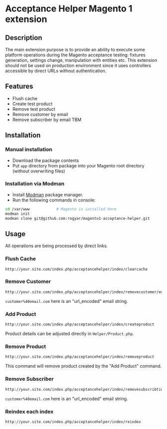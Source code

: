 # Acceptance Helper Magento 1 extension
## Description
The main extension purpose is to provide an ability to execute some platform operations during the Magento acceptance testing: fixtures generation, settings change, manipulation with entities etc. This extension should not be used on production environment since it uses controllers accessible by direct URLs without authentication. 

## Features
- Flush cache
- Create test product
- Remove test product
- Remove customer by email
- Remove subscriber by email
TBM

## Installation
### Manual installation
- Download the package contents 
- Put `app` directory from package into your Magento root directory (without overwriting files)

### Installation via Modman
- Install [Modman](https://github.com/colinmollenhour/modman) package manager.
- Run the following commands in console:
```Bash
cd /var/www            # Magento is installed here
modman init
modman clone git@github.com:rogyar/magento1-acceptance-helper.git
```

## Usage
All operations are being processed by direct links.
### Flush Cache
```
http://your.site.com/index.php/acceptancehelper/index/clearcache
```
### Remove Customer
```
http://your.site.com/index.php/acceptancehelper/index/removecustomer/email/customer%40email.com
```
`customer%40email.com` here is an "url_encoded" email string.
### Add Product
```
http://your.site.com/index.php/acceptancehelper/index/createproduct
```
Product details can be adjusted directly in `Helper/Product.php`.
### Remove Product
```
http://your.site.com/index.php/acceptancehelper/index/removeproduct
```
This command will remove product created by the "Add Product" command.
### Remove Subscriber
```
http://your.site.com/index.php/acceptancehelper/index/removesubscribtion/email/customer%40email.com
```
`customer%40email.com` here is an "url_encoded" email string.

### Reindex each index
```
http://your.site.com/index.php/acceptancehelper/index/reindex
```
